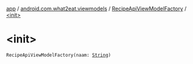 [app](../../index.md) / [android.com.what2eat.viewmodels](../index.md) / [RecipeApiViewModelFactory](index.md) / [&lt;init&gt;](./-init-.md)

# &lt;init&gt;

`RecipeApiViewModelFactory(naam: `[`String`](https://kotlinlang.org/api/latest/jvm/stdlib/kotlin/-string/index.html)`)`